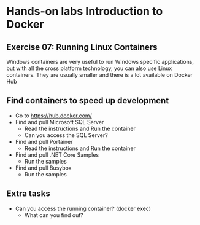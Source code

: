 # Hands-on labs Introduction to Docker

## Exercise 07: Running Linux Containers 
Windows containers are very useful to run Windows specific applications, but with all the cross platform technology, you can also use Linux containers. They are usually smaller and there is a lot available on Docker Hub 

## Find containers to speed up development
* Go to https://hub.docker.com/ 
* Find and pull Microsoft SQL Server
    * Read the instructions and Run the container
    * Can you access the SQL Server? 
* Find and pull Portainer
    * Read the instructions and Run the container
* Find and pull .NET Core Samples
  * Run the samples
* Find and pull Busybox
  * Run the samples

## Extra tasks
* Can you access the running container? (docker exec)
  * What can you find out?
